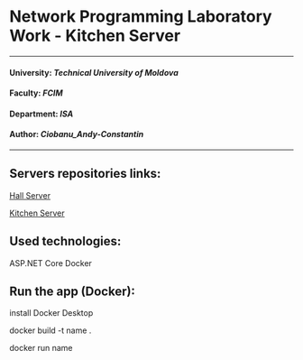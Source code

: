 # Network Programming Laboratory Work - Kitchen Server
----
#### University: _Technical University of Moldova_
#### Faculty: _FCIM_
#### Department: _ISA_
#### Author: _Ciobanu_Andy-Constantin_
----

## Servers repositories links:

[Hall Server](https://github.com/andycb479/PR-Lab-Hall)

[Kitchen Server](https://github.com/andycb479/PR-Lab-Kitchen)

## Used technologies:

  ASP.NET Core
  Docker


## Run the app (Docker):

install Docker Desktop

docker build -t name .

docker run name



